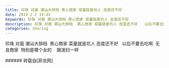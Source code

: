 ```yaml
---
title: 珍珠 对面 潮汕大排档 黑心商家 菜量就是坑人 态度还不好
date: 2019-2-2 19:43
keywords: 珍珠 对面 潮汕大排档 黑心商家 菜量就是坑人 态度还不好
description: 珍珠 对面 潮汕大排档  黑心商家 菜量就是坑人 态度还不好   以后不要去吃啊  无良商家  特别是哪个女的    跟泼妇一样  
categories: sharing
---
```

<td class="t_f" id="postmessage_2891575">

珍珠 对面 潮汕大排档  黑心商家 菜量就是坑人 态度还不好   以后不要去吃啊  无良商家  特别是哪个女的    跟泼妇一样  <br/>
</td>
###### 转载自[菲龙网]